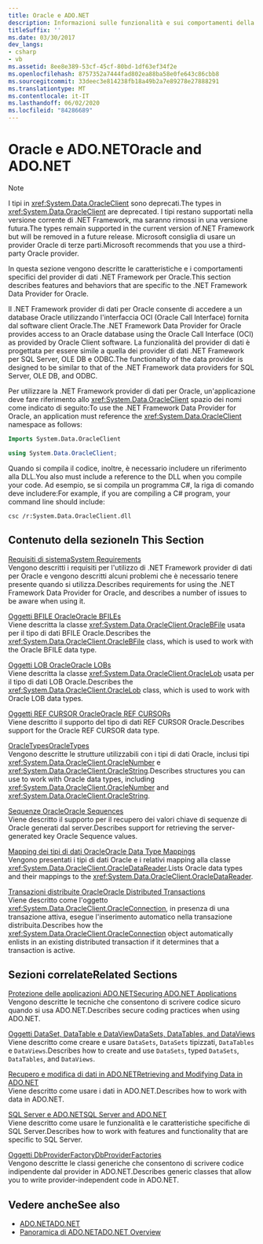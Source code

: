 ```yaml
---
title: Oracle e ADO.NET
description: Informazioni sulle funzionalità e sui comportamenti della provider di dati .NET Framework per Oracle, che consente di accedere a un database Oracle tramite l'interfaccia di chiamata Oracle.
titleSuffix: ''
ms.date: 03/30/2017
dev_langs:
- csharp
- vb
ms.assetid: 8ee8e389-53cf-45cf-80bd-1df63ef34f2e
ms.openlocfilehash: 8757352a7444fad802ea88ba58e0fe643c86cbb8
ms.sourcegitcommit: 33deec3e814238fb18a49b2a7e89278e27888291
ms.translationtype: MT
ms.contentlocale: it-IT
ms.lasthandoff: 06/02/2020
ms.locfileid: "84286689"
---
```

# <a name="oracle-and-adonet"></a><span data-ttu-id="00197-103">Oracle e ADO.NET</span><span class="sxs-lookup"><span data-stu-id="00197-103">Oracle and ADO.NET</span></span>
> [!NOTE]
> <span data-ttu-id="00197-104">I tipi in <xref:System.Data.OracleClient> sono deprecati.</span><span class="sxs-lookup"><span data-stu-id="00197-104">The types in <xref:System.Data.OracleClient> are deprecated.</span></span> <span data-ttu-id="00197-105">I tipi restano supportati nella versione corrente di .NET Framework, ma saranno rimossi in una versione futura.</span><span class="sxs-lookup"><span data-stu-id="00197-105">The types remain supported in the current version of.NET Framework but will be removed in a future release.</span></span> <span data-ttu-id="00197-106">Microsoft consiglia di usare un provider Oracle di terze parti.</span><span class="sxs-lookup"><span data-stu-id="00197-106">Microsoft recommends that you use a third-party Oracle provider.</span></span>  
  
 <span data-ttu-id="00197-107">In questa sezione vengono descritte le caratteristiche e i comportamenti specifici del provider di dati .NET Framework per Oracle.</span><span class="sxs-lookup"><span data-stu-id="00197-107">This section describes features and behaviors that are specific to the .NET Framework Data Provider for Oracle.</span></span>  
  
 <span data-ttu-id="00197-108">Il .NET Framework provider di dati per Oracle consente di accedere a un database Oracle utilizzando l'interfaccia OCI (Oracle Call Interface) fornita dal software client Oracle.</span><span class="sxs-lookup"><span data-stu-id="00197-108">The .NET Framework Data Provider for Oracle provides access to an Oracle database using the Oracle Call Interface (OCI) as provided by Oracle Client software.</span></span> <span data-ttu-id="00197-109">La funzionalità del provider di dati è progettata per essere simile a quella dei provider di dati .NET Framework per SQL Server, OLE DB e ODBC.</span><span class="sxs-lookup"><span data-stu-id="00197-109">The functionality of the data provider is designed to be similar to that of the .NET Framework data providers for SQL Server, OLE DB, and ODBC.</span></span>  
  
 <span data-ttu-id="00197-110">Per utilizzare la .NET Framework provider di dati per Oracle, un'applicazione deve fare riferimento allo <xref:System.Data.OracleClient> spazio dei nomi come indicato di seguito:</span><span class="sxs-lookup"><span data-stu-id="00197-110">To use the .NET Framework Data Provider for Oracle, an application must reference the <xref:System.Data.OracleClient> namespace as follows:</span></span>  
  
```vb  
Imports System.Data.OracleClient  
```  
  
```csharp  
using System.Data.OracleClient;  
```  
  
 <span data-ttu-id="00197-111">Quando si compila il codice, inoltre, è necessario includere un riferimento alla DLL.</span><span class="sxs-lookup"><span data-stu-id="00197-111">You also must include a reference to the DLL when you compile your code.</span></span> <span data-ttu-id="00197-112">Ad esempio, se si compila un programma C#, la riga di comando deve includere:</span><span class="sxs-lookup"><span data-stu-id="00197-112">For example, if you are compiling a C# program, your command line should include:</span></span>  
  
```console
csc /r:System.Data.OracleClient.dll  
```  
  
## <a name="in-this-section"></a><span data-ttu-id="00197-113">Contenuto della sezione</span><span class="sxs-lookup"><span data-stu-id="00197-113">In This Section</span></span>  
 [<span data-ttu-id="00197-114">Requisiti di sistema</span><span class="sxs-lookup"><span data-stu-id="00197-114">System Requirements</span></span>](system-requirements-for-the-dotnet-data-provider-for-oracle.md)  
 <span data-ttu-id="00197-115">Vengono descritti i requisiti per l'utilizzo di .NET Framework provider di dati per Oracle e vengono descritti alcuni problemi che è necessario tenere presente quando si utilizza.</span><span class="sxs-lookup"><span data-stu-id="00197-115">Describes requirements for using the .NET Framework Data Provider for Oracle, and describes a number of issues to be aware when using it.</span></span>  
  
 [<span data-ttu-id="00197-116">Oggetti BFILE Oracle</span><span class="sxs-lookup"><span data-stu-id="00197-116">Oracle BFILEs</span></span>](oracle-bfiles.md)  
 <span data-ttu-id="00197-117">Viene descritta la classe <xref:System.Data.OracleClient.OracleBFile> usata per il tipo di dati BFILE Oracle.</span><span class="sxs-lookup"><span data-stu-id="00197-117">Describes the <xref:System.Data.OracleClient.OracleBFile> class, which is used to work with the Oracle BFILE data type.</span></span>  
  
 [<span data-ttu-id="00197-118">Oggetti LOB Oracle</span><span class="sxs-lookup"><span data-stu-id="00197-118">Oracle LOBs</span></span>](oracle-lobs.md)  
 <span data-ttu-id="00197-119">Viene descritta la classe <xref:System.Data.OracleClient.OracleLob> usata per il tipo di dati LOB Oracle.</span><span class="sxs-lookup"><span data-stu-id="00197-119">Describes the <xref:System.Data.OracleClient.OracleLob> class, which is used to work with Oracle LOB data types.</span></span>  
  
 [<span data-ttu-id="00197-120">Oggetti REF CURSOR Oracle</span><span class="sxs-lookup"><span data-stu-id="00197-120">Oracle REF CURSORs</span></span>](oracle-ref-cursors.md)  
 <span data-ttu-id="00197-121">Viene descritto il supporto del tipo di dati REF CURSOR Oracle.</span><span class="sxs-lookup"><span data-stu-id="00197-121">Describes support for the Oracle REF CURSOR data type.</span></span>  
  
 [<span data-ttu-id="00197-122">OracleTypes</span><span class="sxs-lookup"><span data-stu-id="00197-122">OracleTypes</span></span>](oracletypes.md)  
 <span data-ttu-id="00197-123">Vengono descritte le strutture utilizzabili con i tipi di dati Oracle, inclusi tipi <xref:System.Data.OracleClient.OracleNumber> e <xref:System.Data.OracleClient.OracleString>.</span><span class="sxs-lookup"><span data-stu-id="00197-123">Describes structures you can use to work with Oracle data types, including <xref:System.Data.OracleClient.OracleNumber> and <xref:System.Data.OracleClient.OracleString>.</span></span>  
  
 [<span data-ttu-id="00197-124">Sequenze Oracle</span><span class="sxs-lookup"><span data-stu-id="00197-124">Oracle Sequences</span></span>](oracle-sequences.md)  
 <span data-ttu-id="00197-125">Viene descritto il supporto per il recupero dei valori chiave di sequenze di Oracle generati dal server.</span><span class="sxs-lookup"><span data-stu-id="00197-125">Describes support for retrieving the server-generated key Oracle Sequence values.</span></span>  
  
 [<span data-ttu-id="00197-126">Mapping dei tipi di dati Oracle</span><span class="sxs-lookup"><span data-stu-id="00197-126">Oracle Data Type Mappings</span></span>](oracle-data-type-mappings.md)  
 <span data-ttu-id="00197-127">Vengono presentati i tipi di dati Oracle e i relativi mapping alla classe <xref:System.Data.OracleClient.OracleDataReader>.</span><span class="sxs-lookup"><span data-stu-id="00197-127">Lists Oracle data types and their mappings to the <xref:System.Data.OracleClient.OracleDataReader>.</span></span>  
  
 [<span data-ttu-id="00197-128">Transazioni distribuite Oracle</span><span class="sxs-lookup"><span data-stu-id="00197-128">Oracle Distributed Transactions</span></span>](oracle-distributed-transactions.md)  
 <span data-ttu-id="00197-129">Viene descritto come l'oggetto <xref:System.Data.OracleClient.OracleConnection>, in presenza di una transazione attiva, esegue l'inserimento automatico nella transazione distribuita.</span><span class="sxs-lookup"><span data-stu-id="00197-129">Describes how the <xref:System.Data.OracleClient.OracleConnection> object automatically enlists in an existing distributed transaction if it determines that a transaction is active.</span></span>  
  
## <a name="related-sections"></a><span data-ttu-id="00197-130">Sezioni correlate</span><span class="sxs-lookup"><span data-stu-id="00197-130">Related Sections</span></span>  
 [<span data-ttu-id="00197-131">Protezione delle applicazioni ADO.NET</span><span class="sxs-lookup"><span data-stu-id="00197-131">Securing ADO.NET Applications</span></span>](securing-ado-net-applications.md)  
 <span data-ttu-id="00197-132">Vengono descritte le tecniche che consentono di scrivere codice sicuro quando si usa ADO.NET.</span><span class="sxs-lookup"><span data-stu-id="00197-132">Describes secure coding practices when using ADO.NET.</span></span>  
  
 [<span data-ttu-id="00197-133">Oggetti DataSet, DataTable e DataView</span><span class="sxs-lookup"><span data-stu-id="00197-133">DataSets, DataTables, and DataViews</span></span>](./dataset-datatable-dataview/index.md)  
 <span data-ttu-id="00197-134">Viene descritto come creare e usare `DataSets`, `DataSets` tipizzati, `DataTables` e `DataViews`.</span><span class="sxs-lookup"><span data-stu-id="00197-134">Describes how to create and use `DataSets`, typed `DataSets`, `DataTables`, and `DataViews`.</span></span>  
  
 [<span data-ttu-id="00197-135">Recupero e modifica di dati in ADO.NET</span><span class="sxs-lookup"><span data-stu-id="00197-135">Retrieving and Modifying Data in ADO.NET</span></span>](retrieving-and-modifying-data.md)  
 <span data-ttu-id="00197-136">Viene descritto come usare i dati in ADO.NET.</span><span class="sxs-lookup"><span data-stu-id="00197-136">Describes how to work with data in ADO.NET.</span></span>  
  
 [<span data-ttu-id="00197-137">SQL Server e ADO.NET</span><span class="sxs-lookup"><span data-stu-id="00197-137">SQL Server and ADO.NET</span></span>](./sql/index.md)  
 <span data-ttu-id="00197-138">Viene descritto come usare le funzionalità e le caratteristiche specifiche di SQL Server.</span><span class="sxs-lookup"><span data-stu-id="00197-138">Describes how to work with features and functionality that are specific to SQL Server.</span></span>  
  
 [<span data-ttu-id="00197-139">Oggetti DbProviderFactory</span><span class="sxs-lookup"><span data-stu-id="00197-139">DbProviderFactories</span></span>](dbproviderfactories.md)  
 <span data-ttu-id="00197-140">Vengono descritte le classi generiche che consentono di scrivere codice indipendente dal provider in ADO.NET.</span><span class="sxs-lookup"><span data-stu-id="00197-140">Describes generic classes that allow you to write provider-independent code in ADO.NET.</span></span>  
  
## <a name="see-also"></a><span data-ttu-id="00197-141">Vedere anche</span><span class="sxs-lookup"><span data-stu-id="00197-141">See also</span></span>

- [<span data-ttu-id="00197-142">ADO.NET</span><span class="sxs-lookup"><span data-stu-id="00197-142">ADO.NET</span></span>](index.md)
- [<span data-ttu-id="00197-143">Panoramica di ADO.NET</span><span class="sxs-lookup"><span data-stu-id="00197-143">ADO.NET Overview</span></span>](ado-net-overview.md)
